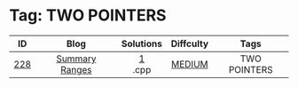 
# Tag: TWO POINTERS
| ID | Blog | Solutions | Diffculty | Tags |
|:----:|:----:|:-------:|:----:|:----:|
| [228](https://leetcode.com/problems/summary-ranges/) | [Summary Ranges](https://helloacm.com/how-to-summary-ranges-using-on-two-pointer-algorithm/) | [1](https://github.com/DoctorLai/ACM/tree/master/leetcode/228.%20Summary%20Ranges)<br/>.cpp | [MEDIUM](https://github.com/DoctorLai/ACM/blob/master/leetcode/MEDIUM.md) | TWO POINTERS |
